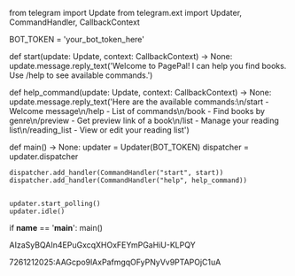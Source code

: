from telegram import Update
from telegram.ext import Updater, CommandHandler, CallbackContext


BOT_TOKEN = 'your_bot_token_here'

def start(update: Update, context: CallbackContext) -> None:
    update.message.reply_text('Welcome to PagePal! I can help you find books. Use /help to see available commands.')

def help_command(update: Update, context: CallbackContext) -> None:
    update.message.reply_text('Here are the available commands:\n/start - Welcome message\n/help - List of commands\n/book - Find books by genre\n/preview - Get preview link of a book\n/list - Manage your reading list\n/reading_list - View or edit your reading list')

def main() -> None:
    updater = Updater(BOT_TOKEN)
    dispatcher = updater.dispatcher

   
    dispatcher.add_handler(CommandHandler("start", start))
    dispatcher.add_handler(CommandHandler("help", help_command))


    updater.start_polling()
    updater.idle()

if __name__ == '__main__':
    main()








AIzaSyBQAIn4EPuGxcqXHOxFEYmPGaHiU-KLPQY



7261212025:AAGcpo9lAxPafmgqOFyPNyVv9PTAPOjC1uA
